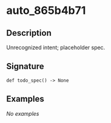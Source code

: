 # auto_865b4b71

## Description
Unrecognized intent; placeholder spec.

## Signature
```
def todo_spec() -> None
```

## Examples
_No examples_
